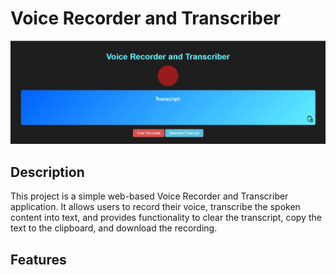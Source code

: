 # Voice Recorder and Transcriber

![Screenshot](Screenshot1.png)

## Description

This project is a simple web-based Voice Recorder and Transcriber application. It allows users to record their voice, transcribe the spoken content into text, and provides functionality to clear the transcript, copy the text to the clipboard, and download the recording.

## Features
